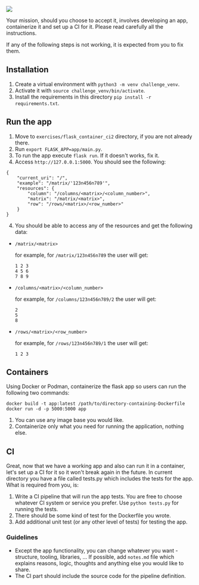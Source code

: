 ![](https://github.com/sdatko/flask-container-ci2/workflows/CI/badge.svg)

Your mission, should you choose to accept it, involves developing an app, containerize it and set up a CI for it.
Please read carefully all the instructions.

If any of the following steps is not working, it is expected from you to fix them.

## Installation

1. Create a virtual environment with `python3 -m venv challenge_venv`.
2. Activate it with `source challenge_venv/bin/activate`.
3. Install the requirements in this directory `pip install -r requirements.txt`.

## Run the app

1. Move to `exercises/flask_container_ci2` directory, if you are not already there.
2. Run `export FLASK_APP=app/main.py`.
3. To run the app execute `flask run`. If it doesn't works, fix it.
4. Access `http://127.0.0.1:5000`. You should see the following:

```
{
    "current_uri": "/",
    "example": "/matrix/'123n456n789'",
    "resources": {
        "column": "/columns/<matrix>/<column_number>",
        "matrix": "/matrix/<matrix>",
        "row": "/rows/<matrix>/<row_number>"
    }
}
```

4. You should be able to access any of the resources and get the following data:

* `/matrix/<matrix>`

    for example, for `/matrix/123n456n789` the user will get:

    ```
    1 2 3
    4 5 6
    7 8 9
    ```

* `/columns/<matrix>/<column_number>`

    for example, for `/columns/123n456n789/2` the user will get:

    ```
    2
    5
    8
    ```

* `/rows/<matrix>/<row_number>`

    for example, for `/rows/123n456n789/1` the user will get:

    ```
    1 2 3
    ```

## Containers

Using Docker or Podman, containerize the flask app so users can run the following two commands:

```
docker build -t app:latest /path/to/directory-containing-Dockerfile
docker run -d -p 5000:5000 app
```

1. You can use any image base you would like.
2. Containerize only what you need for running the application, nothing else.

## CI

Great, now that we have a working app and also can run it in a container, let's set up a CI for it so it won't break again in the future.
In current directory you have a file called tests.py which includes the tests for the app. What is required from you, is:

1. Write a CI pipeline that will run the app tests. You are free to choose whatever CI system or service you prefer. Use `python tests.py` for running the tests.
2. There should be some kind of test for the Dockerfile you wrote.
3. Add additional unit test (or any other level of tests) for testing the app.

### Guidelines

* Except the app functionality, you can change whatever you want - structure, tooling, libraries, ... If possible, add `notes.md` file which explains reasons, logic, thoughts and anything else you would like to share.
* The CI part should include the source code for the pipeline definition.
